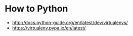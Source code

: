 # How to Python

- http://docs.python-guide.org/en/latest/dev/virtualenvs/
- https://virtualenv.pypa.io/en/latest/
